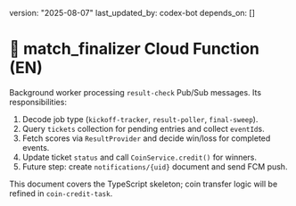 version: "2025-08-07"
last_updated_by: codex-bot
depends_on: []

# 🧮 match_finalizer Cloud Function (EN)

Background worker processing `result-check` Pub/Sub messages. Its responsibilities:

1. Decode job type (`kickoff-tracker`, `result-poller`, `final-sweep`).
2. Query `tickets` collection for pending entries and collect `eventId`s.
3. Fetch scores via `ResultProvider` and decide win/loss for completed events.
4. Update ticket `status` and call `CoinService.credit()` for winners.
5. Future step: create `notifications/{uid}` document and send FCM push.

This document covers the TypeScript skeleton; coin transfer logic will be refined in `coin-credit-task`.
